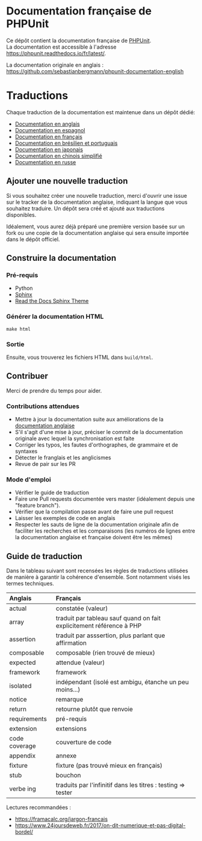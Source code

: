 
# Documentation française de PHPUnit

Ce dépôt contient la documentation française de [PHPUnit](https://phpunit.de/).  
La documentation est accessible à l'adresse https://phpunit.readthedocs.io/fr/latest/.

La documentation originale en anglais : https://github.com/sebastianbergmann/phpunit-documentation-english

# Traductions

Chaque traduction de la documentation est maintenue dans un dépôt
dédié:

* [Documentation en anglais](https://github.com/sebastianbergmann/phpunit-documentation-english)
* [Documentation en espagnol](https://github.com/sebastianbergmann/phpunit-documentation-spanish)
* [Documentation en français](https://github.com/sebastianbergmann/phpunit-documentation-french)
* [Documentation en brésilien et portuguais](https://github.com/sebastianbergmann/phpunit-documentation-brazilian-portuguese)
* [Documentation en japonais](https://github.com/sebastianbergmann/phpunit-documentation-japanese)
* [Documentation en chinois simplifié](https://github.com/sebastianbergmann/phpunit-documentation-chinese)
* [Documentation en russe](https://github.com/sebastianbergmann/phpunit-documentation-russian)

## Ajouter une nouvelle traduction

Si vous souhaitez créer une nouvelle traduction, merci d'ouvrir une issue sur le
tracker de la documentation anglaise, indiquant la langue que vous souhaitez
traduire. Un dépôt sera créé et ajouté aux traductions disponibles.

Idéalement, vous aurez déjà préparé une première version basée sur un fork ou
une copie de la documentation anglaise qui sera ensuite importée dans le
dépôt officiel.

## Construire la documentation

### Pré-requis

- Python
- [Sphinx](http://www.sphinx-doc.org/)
- [Read the Docs Sphinx Theme](https://github.com/rtfd/sphinx_rtd_theme)

### Générer la documentation HTML

    make html

### Sortie

Ensuite, vous trouverez les fichiers HTML dans `build/html`.

## Contribuer

Merci de prendre du temps pour aider.

### Contributions attendues

 * Mettre à jour la documentation suite aux améliorations de la [documentation anglaise](https://github.com/sebastianbergmann/phpunit-documentation-english)
 * S'il s'agit d'une mise à jour, préciser le commit de la documentation originale avec lequel la synchronisation est faite
 * Corriger les typos, les fautes d'orthographes, de grammaire et de syntaxes
 * Détecter le franglais et les anglicismes
 * Revue de pair sur les PR

### Mode d'emploi

 * Vérifier le guide de traduction
 * Faire une Pull requests documentée vers master (idéalement depuis une "feature branch").
 * Vérifier que la compilation passe avant de faire une pull request
 * Laisser les exemples de code en anglais
 * Respecter les sauts de ligne de la documentation originale afin de faciliter les recherches et les comparaisons (les numéros de lignes entre la documentation anglaise et française doivent être les mêmes)

## Guide de traduction

Dans le tableau suivant sont recensées les règles de traductions utilisées de manière à garantir la cohérence d'ensemble.
Sont notamment visés les termes techniques.

| Anglais       | Français                                                                  |
| :------------ | :------------------------------------------------------------------------ |
| actual        | constatée (valeur)                                                        |
| array         | traduit par tableau sauf quand on fait explicitement référence à PHP      |
| assertion     | traduit par asssertion, plus parlant que affirmation                      |
| composable    | composable (rien trouvé de mieux)                                         |
| expected      | attendue (valeur)                                                         |
| framework     | framework                                                                 |
| isolated      | indépendant (isolé est ambigu, étanche un peu moins...)                   |
| notice        | remarque                                                                  |
| return        | retourne plutôt que renvoie                                               |
| requirements  | pré-requis                                                                |
| extension     | extensions                                                                |
| code coverage | couverture de code                                                        |
| appendix      | annexe                                                                    |
| fixture       | fixture (pas trouvé mieux en français)                                    |
| stub          | bouchon                                                                   |
| verbe ing     | traduits par l'infinitif dans les titres : testing => tester              |


Lectures recommandées :

 - https://framacalc.org/jargon-francais
 - https://www.24joursdeweb.fr/2017/on-dit-numerique-et-pas-digital-bordel/
